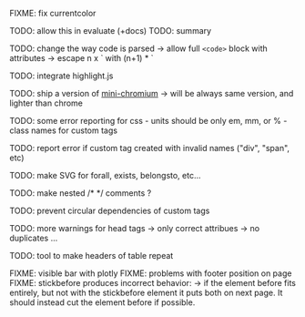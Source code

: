 
FIXME: fix currentcolor

TODO: allow this in evaluate (+docs)
TODO: summary 


TODO: change the way code is parsed
    -> allow full `<code>` block with attributes
    -> escape n x \` with (n+1) * \`

TODO: integrate highlight.js

TODO: ship a version of [mini-chromium](https://github.com/chromium/mini_chromium)
    -> will be always same version, and lighter than chrome

TODO: some error reporting for css
    - units should be only em, mm, or %
    - class names for custom tags

TODO: report error if custom tag created with invalid names ("div", "span", etc)

TODO: make SVG for forall, exists, belongsto, etc...

TODO: make nested /* */ comments ?

TODO: prevent circular dependencies of custom tags

TODO: more warnings for head tags
    -> only correct attribues
    -> no duplicates
    ...

TODO: tool to make headers of table repeat

FIXME: visible bar with plotly 
FIXME: problems with footer position on page
FIXME: stickbefore produces incorrect behavior:
    -> if the element before fits entirely, but not with the stickbefore element
       it puts both on next page. It should instead cut the element before if possible.
